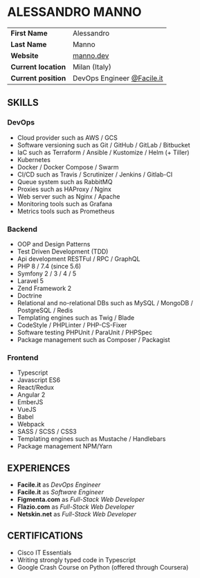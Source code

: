 # ALESSANDRO MANNO

|           |            |
|-----------|------------|
| **First Name** | Alessandro |
| **Last Name** | Manno |
| **Website** | [manno.dev](https://manno.dev/) |
| **Current location** | Milan (Italy) |
| **Current position** | DevOps Engineer [@Facile.it](https://engineering.facile.it/) |


## SKILLS

### DevOps
- Cloud provider such as AWS / GCS
- Software versioning such as Git / GitHub / GitLab / Bitbucket
- IaC such as Terraform / Ansible / Kustomize / Helm (+ Tiller)
- Kubernetes
- Docker / Docker Compose / Swarm
- CI/CD such as Travis / Scrutinizer / Jenkins / Gitlab-CI
- Queue system such as RabbitMQ
- Proxies such as HAProxy / Nginx
- Web server such as Nginx / Apache
- Monitoring tools such as Grafana
- Metrics tools such as Prometheus

### Backend
- OOP and Design Patterns
- Test Driven Development (TDD)
- Api development RESTFul / RPC / GraphQL
- PHP 8 / 7.4 (since 5.6)
- Symfony 2 / 3 / 4 / 5
- Laravel 5
- Zend Framework 2
- Doctrine
- Relational and no-relational DBs such as MySQL / MongoDB / PostgreSQL / Redis
- Templating engines such as Twig / Blade
- CodeStyle / PHPLinter / PHP-CS-Fixer 
- Software testing PHPUnit / ParaUnit / PHPSpec
- Package management such as Composer / Packagist

### Frontend
- Typescript
- Javascript ES6
- React/Redux
- Angular 2
- EmberJS
- VueJS
- Babel
- Webpack
- SASS / SCSS / CSS3
- Templating engines such as Mustache / Handlebars
- Package management NPM/Yarn

## EXPERIENCES

- **Facile.it** as *DevOps Engineer*
- **Facile.it** as *Software Engineer*
- **Figmenta.com** as *Full-Stack Web Developer*
- **Flazio.com** as *Full-Stack Web Developer*
- **Netskin.net** as *Full-Stack Web Developer*

## CERTIFICATIONS

- Cisco IT Essentials
- Writing strongly typed code in Typescript
- Google Crash Course on Python (offered through Coursera)

